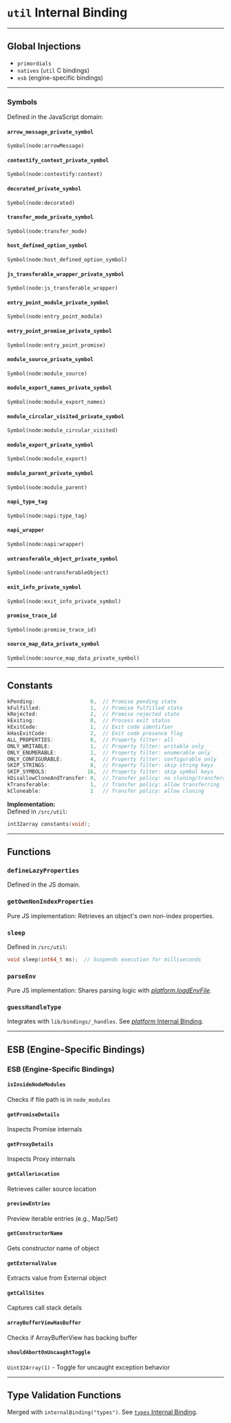 # `util` Internal Binding

---

## **Global Injections**
- `primordials`
- `natives` (`util` C bindings)
- `esb` (engine-specific bindings)

---

### **Symbols**  
Defined in the JavaScript domain:  

#### **`arrow_message_private_symbol`**  
`Symbol(node:arrowMessage)`  

#### **`contextify_context_private_symbol`**  
`Symbol(node:contextify:context)`  

#### **`decorated_private_symbol`**  
`Symbol(node:decorated)`  

#### **`transfer_mode_private_symbol`**  
`Symbol(node:transfer_mode)`  

#### **`host_defined_option_symbol`**  
`Symbol(node:host_defined_option_symbol)`  

#### **`js_transferable_wrapper_private_symbol`**  
`Symbol(node:js_transferable_wrapper)`  

#### **`entry_point_module_private_symbol`**  
`Symbol(node:entry_point_module)`  

#### **`entry_point_promise_private_symbol`**  
`Symbol(node:entry_point_promise)`  

#### **`module_source_private_symbol`**  
`Symbol(node:module_source)`  

#### **`module_export_names_private_symbol`**  
`Symbol(node:module_export_names)`  

#### **`module_circular_visited_private_symbol`**  
`Symbol(node:module_circular_visited)`  

#### **`module_export_private_symbol`**  
`Symbol(node:module_export)`  

#### **`module_parent_private_symbol`**  
`Symbol(node:module_parent)`  

#### **`napi_type_tag`**  
`Symbol(node:napi:type_tag)`  

#### **`napi_wrapper`**  
`Symbol(node:napi:wrapper)`  

#### **`untransferable_object_private_symbol`**  
`Symbol(node:untransferableObject)`  

#### **`exit_info_private_symbol`**  
`Symbol(node:exit_info_private_symbol)`  

#### **`promise_trace_id`**  
`Symbol(node:promise_trace_id)`  

#### **`source_map_data_private_symbol`**  
`Symbol(node:source_map_data_private_symbol)`

---

## **Constants**
```c
kPending:                  0,  // Promise pending state
kFulfilled:                1,  // Promise fulfilled state
kRejected:                 2,  // Promise rejected state
kExiting:                  0,  // Process exit status
kExitCode:                 1,  // Exit code identifier
kHasExitCode:              2,  // Exit code presence flag
ALL_PROPERTIES:            0,  // Property filter: all
ONLY_WRITABLE:             1,  // Property filter: writable only
ONLY_ENUMERABLE:           2,  // Property filter: enumerable only
ONLY_CONFIGURABLE:         4,  // Property filter: configurable only
SKIP_STRINGS:              8,  // Property filter: skip string keys
SKIP_SYMBOLS:             16,  // Property filter: skip symbol keys
kDisallowCloneAndTransfer: 0,  // Transfer policy: no cloning/transferring
kTransferable:             1,  // Transfer policy: allow transferring
kCloneable:                2   // Transfer policy: allow cloning
```
**Implementation:**  
Defined in `/src/util`:  
```c
int32array constants(void);
```

---

## **Functions**
### **`defineLazyProperties`**  
  Defined in the JS domain.

### **`getOwnNonIndexProperties`**  
  Pure JS implementation: Retrieves an object's own non-index properties.

### **`sleep`**  
  Defined in `/src/util`:  
  ```c
  void sleep(int64_t ms);  // Suspends execution for milliseconds
  ```

### **`parseEnv`**  
  Pure JS implementation: Shares parsing logic with [*platform.loadEnvFile*](./platform.md#loadenvfile).

### **`guessHandleType`**  
  Integrates with `lib/bindings/_handles`. See [*platform* Internal Binding](./platform.md#_getactivehandles).

---

## **ESB (Engine-Specific Bindings)**
### **ESB (Engine-Specific Bindings)**

#### **`isInsideNodeModules`**  
Checks if file path is in `node_modules`

#### **`getPromiseDetails`**  
Inspects Promise internals

#### **`getProxyDetails`**  
Inspects Proxy internals

#### **`getCallerLocation`**  
Retrieves caller source location

#### **`previewEntries`**  
Preview iterable entries (e.g., Map/Set)

#### **`getConstructorName`**  
Gets constructor name of object

#### **`getExternalValue`**  
Extracts value from External object

#### **`getCallSites`**  
Captures call stack details

#### **`arrayBufferViewHasBuffer`**  
Checks if ArrayBufferView has backing buffer

#### **`shouldAbortOnUncaughtToggle`**  
`Uint32Array(1)` - Toggle for uncaught exception behavior

---

## **Type Validation Functions**  
Merged with `internalBinding("types")`. See [`types` Internal Binding](./types.md#type-checking-functions-from-internalbindingutil).  